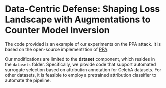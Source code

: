 # Data-Centric Defense: Shaping Loss Landscape with Augmentations to Counter Model Inversion 

The code provided is an example of our experiments on the PPA attack. It is based on the open-source implementation of [PPA](https://github.com/LukasStruppek/Plug-and-Play-Attacks/tree/master). 

Our modifications are limited to the **dataset** component, which resides in the `datasets` folder. Specifically, we provide code that support automated surrogate selection based on attribution annotation for CelebA datasets.  For other datasets, it is feasible to employ a pretrained attribution classifier to automate the pipeline.
